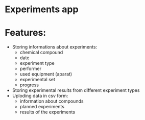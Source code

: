 # Experiments app

# Features:

  - Storing informations about experiments:
    - chemical compound
    - date
    - experiment type
    - performer
    - used equipment (aparat)
    - experimental set
    - progress
  - Storing experimental results from different experiment types
  - Uploding data in csv form:
    - information about compounds
    - planned experiments
    - results of the experiments
